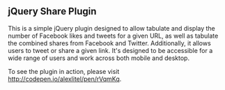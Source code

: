 <h2>jQuery Share Plugin</h2>
<p>This is a simple jQuery plugin designed to allow tabulate and display the number of Facebook likes and tweets for a given URL, as well as tabulate the combined shares from Facebook and Twitter. Additionally, it allows users to tweet or share a given link. It's designed to be accessible for a wide range of users and work across both mobile and desktop.</p>

<p>To see the plugin in action, please visit <a href="http://codepen.io/alexlitel/pen/rVqmKq">http://codepen.io/alexlitel/pen/rVqmKq</a>.</p>
